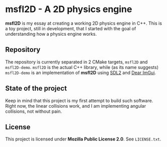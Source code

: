 # msfl2D - A 2D physics engine

**msfl2D** is my essay at creating a working 2D physics engine in C++. This is a toy project, still in development,
that I started with the goal of understanding how a physics engine works.

## Repository

The repository is currently separated in 2 CMake targets, `msfl2D` and `msfl2D-demo`. `msfl2D` is the actual
C++ library, while (as its name suggests) `msfl2D-demo` is an implementation of **msfl2D** using [SDL2](https://www.libsdl.org/)
and [Dear ImGui](https://github.com/ocornut/imgui).

## State of the project

Keep in mind that this project is my first attempt to build such software.
Right now, the linear collisions work, and I am implementing angular collisions, not without pain.

## License

This project is licensed under **Mozilla Public License 2.0**. See `LICENSE.txt`.